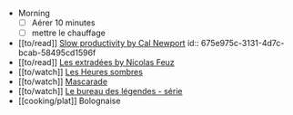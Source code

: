 - Morning
  * [ ] Aérer 10 minutes
  * [ ] mettre le chauffage
- [[to/read]] [Slow productivity by Cal Newport](https://calnewport.com/my-new-book-slow-productivity/)
  id:: 675e975c-3131-4d7c-bcab-58495cd1596f
- [[to/read]] [Les extradées by Nicolas Feuz](https://www.babelio.com/livres/Feuz-Les-Extradees/1733479)
- [[to/watch]] [Les Heures sombres](https://www.allocine.fr/film/fichefilm_gen_cfilm=246284.html)
- [[to/watch]] [Mascarade](https://www.allocine.fr/film/fichefilm_gen_cfilm=289268.html)
- [[to/watch]] [Le bureau des légendes - série](https://www.allocine.fr/series/ficheserie_gen_cserie=17907.html)
- [[cooking/plat]] Bolognaise